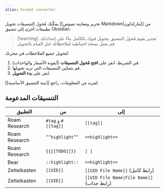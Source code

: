```yaml
---
alias: Format converter
---
```


يمكّنك مٌحول التنسيقات تحويل [[تحرير ومعاينة نصوص Markdown|ماركداون]] من تطبيقات أخرى إلى تنسيق Obsidian.

> [!warning] تحذير
> يقوم مٌحول التنسيق بتحويل قبوك بالكامل بناءً على إعداداتك. قم بعمل نسخة احتياطية لملاحظاتك قبل القيام بالتحويل.

لتحويل جميع الملاحظات في مخزنك:

1. في الشريط، انقر على **افتح مٌحول التنسيقات** (أيقونة الأصفار والواحدات).
2. قم بتمكين التنسيقات التي تريد تحويلها.
3. انقر على **بدء التحويل**.

لمزيد من المعلومات، راجع [[بنية التنسيق الأساسية]].

## التنسيقات المدعومة

التطبيق | من | إلى
-- | -- |--
Roam Research | <code dir="ltr">\#tag</code>  و <code dir="ltr">#\[[tag]]</code>  | <code dir="ltr">\[[tag]]</code>
Roam Research | `^^highlight^^` | `==highlight==`
Roam Research | `{{[[TODO]]}}` | `[ ]`
Bear | `::highlight::` | `==highlight==`
Zettelkasten  | `[[UID]]` | `[[UID File Name]]` (رابط كامل)
Zettelkasten  | `[[UID]]` | <code>\[\[UID File Name&#124;File Name\]\]</code> (رابط جذاب)
